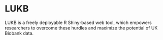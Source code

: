 # LUKB
LUKB is a freely deployable R Shiny-based web tool, which empowers researchers to overcome these hurdles and maximize the potential of UK Biobank data.
